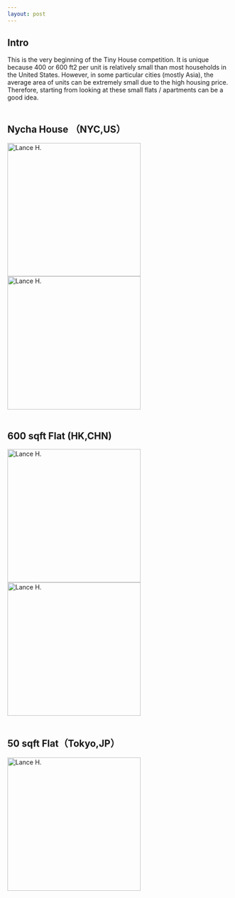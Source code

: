 ```yaml
---
layout: post
---
```


## Intro
This is the very beginning of the Tiny House competition. It is unique because 400 or 600 ft2 per unit is relatively small than most households in the United States. However, in some particular cities (mostly Asia), the average area of units can be extremely small due to the high housing price. Therefore, starting from looking at these small flats / apartments can be a good idea.
<br>
<br>
## Nycha House （NYC,US）
<img alt="Lance H." src="https://github.com/LanceHHe/LanceH./blob/master/Page%20Material/NYC_NYCHA_p1.jpg?raw=true" width="300"><br>
<img alt="Lance H." src="https://github.com/LanceHHe/LanceH./blob/master/Page%20Material/NYC_NYCHA_p2.jpg?raw=true" width="300">
<br>
<br>
## 600 sqft Flat (HK,CHN)
<img alt="Lance H." src="https://github.com/LanceHHe/LanceH./blob/master/Page%20Material/HK_FL.jpg?raw=true" width="300"><br>
<img alt="Lance H." src="https://github.com/LanceHHe/LanceH./blob/master/Page%20Material/HK_FL_p1.jpg?raw=true" width="300">
<br>
<br>
## 50 sqft Flat（Tokyo,JP）
<img alt="Lance H." src="https://github.com/LanceHHe/LanceH./blob/master/Page%20Material/50ft2TYJP.webp?raw=true" width="300">

